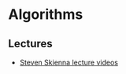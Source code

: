 # Algorithms

## Lectures

* [Steven Skienna lecture videos](https://www3.cs.stonybrook.edu/~skiena/373/videos/)
